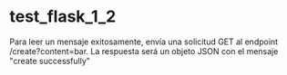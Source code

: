 # test_flask_1_2

Para leer un mensaje exitosamente, envía una solicitud GET al endpoint /create?content=bar. La respuesta será un objeto JSON con el mensaje "create successfully"